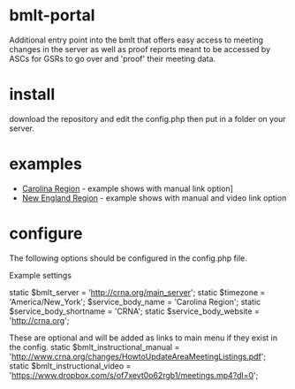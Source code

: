 # bmlt-portal
Additional entry point into the bmlt that offers easy access to meeting changes in the server as well as proof reports meant to be accessed by ASCs for GSRs to go over and 'proof' their meeting data.

# install
download the repository and edit the config.php then put in a folder on your server.

# examples
 * [Carolina Region](https://crna.org/changes) - example shows with manual link option]
 * [New England Region](https://nerna.org/changes) - example shows with manual and video link option

# configure
The following options should be configured in the config.php file.

Example settings

static $bmlt_server = 'http://crna.org/main_server';
static $timezone = 'America/New_York';
$service_body_name = 'Carolina Region';
static $service_body_shortname = 'CRNA';
static $service_body_website = 'http://crna.org';


These are optional and will be added as links to main menu if they exist in the config.
static $bmlt_instructional_manual = 'http://www.crna.org/changes/HowtoUpdateAreaMeetingListings.pdf';
static $bmlt_instructional_video = 'https://www.dropbox.com/s/of7xevt0o62rgb1/meetings.mp4?dl=0';